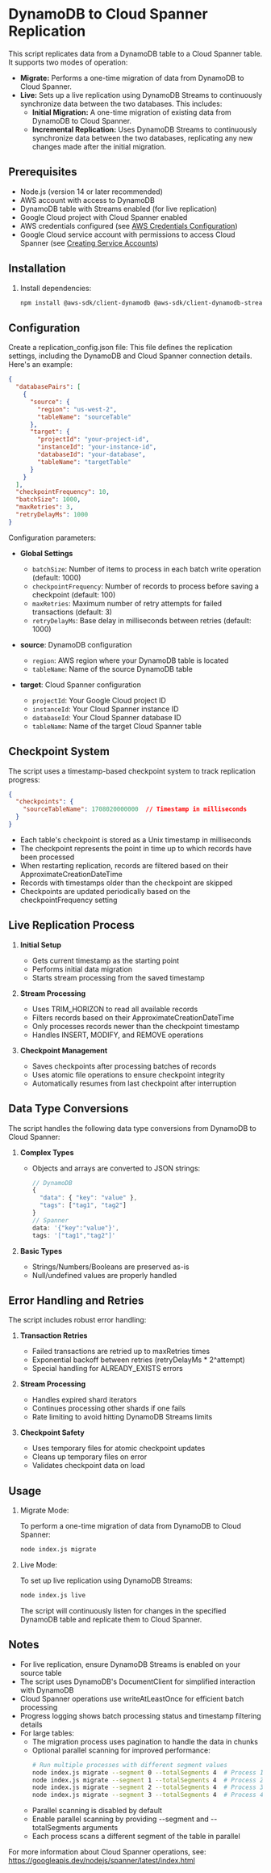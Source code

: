 # DynamoDB to Cloud Spanner Replication

This script replicates data from a DynamoDB table to a Cloud Spanner table. It supports two modes of operation:

- **Migrate:** Performs a one-time migration of data from DynamoDB to Cloud Spanner.
- **Live:** Sets up a live replication using DynamoDB Streams to continuously synchronize data between the two databases. This includes:
    - **Initial Migration:** A one-time migration of existing data from DynamoDB to Cloud Spanner.
    - **Incremental Replication:** Uses DynamoDB Streams to continuously synchronize data between the two databases, replicating any new changes made after the initial migration.

## Prerequisites

- Node.js (version 14 or later recommended)
- AWS account with access to DynamoDB
- DynamoDB table with Streams enabled (for live replication)
- Google Cloud project with Cloud Spanner enabled
- AWS credentials configured (see [AWS Credentials Configuration](https://docs.aws.amazon.com/sdk-for-javascript/v3/developer-guide/setting-credentials-node.html))
- Google Cloud service account with permissions to access Cloud Spanner (see [Creating Service Accounts](https://cloud.google.com/iam/docs/creating-managing-service-accounts))

## Installation

1. Install dependencies:

   ```bash
   npm install @aws-sdk/client-dynamodb @aws-sdk/client-dynamodb-streams @aws-sdk/lib-dynamodb @google-cloud/spanner
   ```

## Configuration

Create a replication_config.json file: This file defines the replication settings, including the DynamoDB and Cloud Spanner connection details. Here's an example:

```json
{
  "databasePairs": [
    {
      "source": {
        "region": "us-west-2",
        "tableName": "sourceTable"
      },
      "target": {
        "projectId": "your-project-id",
        "instanceId": "your-instance-id",
        "databaseId": "your-database",
        "tableName": "targetTable"
      }
    }
  ],
  "checkpointFrequency": 10,
  "batchSize": 1000,
  "maxRetries": 3,
  "retryDelayMs": 1000
}
```

Configuration parameters:
- **Global Settings**
  - `batchSize`: Number of items to process in each batch write operation (default: 1000)
  - `checkpointFrequency`: Number of records to process before saving a checkpoint (default: 100)
  - `maxRetries`: Maximum number of retry attempts for failed transactions (default: 3)
  - `retryDelayMs`: Base delay in milliseconds between retries (default: 1000)

- **source**: DynamoDB configuration
  - `region`: AWS region where your DynamoDB table is located
  - `tableName`: Name of the source DynamoDB table
- **target**: Cloud Spanner configuration
  - `projectId`: Your Google Cloud project ID
  - `instanceId`: Your Cloud Spanner instance ID
  - `databaseId`: Your Cloud Spanner database ID
  - `tableName`: Name of the target Cloud Spanner table

## Checkpoint System

The script uses a timestamp-based checkpoint system to track replication progress:

```json
{
  "checkpoints": {
    "sourceTableName": 1708020000000  // Timestamp in milliseconds
  }
}
```

- Each table's checkpoint is stored as a Unix timestamp in milliseconds
- The checkpoint represents the point in time up to which records have been processed
- When restarting replication, records are filtered based on their ApproximateCreationDateTime
- Records with timestamps older than the checkpoint are skipped
- Checkpoints are updated periodically based on the checkpointFrequency setting

## Live Replication Process

1. **Initial Setup**
   - Gets current timestamp as the starting point
   - Performs initial data migration
   - Starts stream processing from the saved timestamp

2. **Stream Processing**
   - Uses TRIM_HORIZON to read all available records
   - Filters records based on their ApproximateCreationDateTime
   - Only processes records newer than the checkpoint timestamp
   - Handles INSERT, MODIFY, and REMOVE operations

3. **Checkpoint Management**
   - Saves checkpoints after processing batches of records
   - Uses atomic file operations to ensure checkpoint integrity
   - Automatically resumes from last checkpoint after interruption

## Data Type Conversions

The script handles the following data type conversions from DynamoDB to Cloud Spanner:

1. **Complex Types**
   - Objects and arrays are converted to JSON strings:
     ```javascript
     // DynamoDB
     { 
       "data": { "key": "value" },
       "tags": ["tag1", "tag2"]
     }
     // Spanner
     data: '{"key":"value"}',
     tags: '["tag1","tag2"]'
     ```

2. **Basic Types**
   - Strings/Numbers/Booleans are preserved as-is
   - Null/undefined values are properly handled

## Error Handling and Retries

The script includes robust error handling:

1. **Transaction Retries**
   - Failed transactions are retried up to maxRetries times
   - Exponential backoff between retries (retryDelayMs * 2^attempt)
   - Special handling for ALREADY_EXISTS errors

2. **Stream Processing**
   - Handles expired shard iterators
   - Continues processing other shards if one fails
   - Rate limiting to avoid hitting DynamoDB Streams limits

3. **Checkpoint Safety**
   - Uses temporary files for atomic checkpoint updates
   - Cleans up temporary files on error
   - Validates checkpoint data on load

## Usage

1. Migrate Mode:

   To perform a one-time migration of data from DynamoDB to Cloud Spanner:

   ```bash
   node index.js migrate
   ```

2. Live Mode:

   To set up live replication using DynamoDB Streams:

   ```bash
   node index.js live
   ```

   The script will continuously listen for changes in the specified DynamoDB table and replicate them to Cloud Spanner.

## Notes

* For live replication, ensure DynamoDB Streams is enabled on your source table
* The script uses DynamoDB's DocumentClient for simplified interaction with DynamoDB
* Cloud Spanner operations use writeAtLeastOnce for efficient batch processing
* Progress logging shows batch processing status and timestamp filtering details
* For large tables:
  - The migration process uses pagination to handle the data in chunks
  - Optional parallel scanning for improved performance:
    ```bash
    # Run multiple processes with different segment values
    node index.js migrate --segment 0 --totalSegments 4  # Process 1
    node index.js migrate --segment 1 --totalSegments 4  # Process 2
    node index.js migrate --segment 2 --totalSegments 4  # Process 3
    node index.js migrate --segment 3 --totalSegments 4  # Process 4
    ```
  - Parallel scanning is disabled by default
  - Enable parallel scanning by providing --segment and --totalSegments arguments
  - Each process scans a different segment of the table in parallel

For more information about Cloud Spanner operations, see:
https://googleapis.dev/nodejs/spanner/latest/index.html
